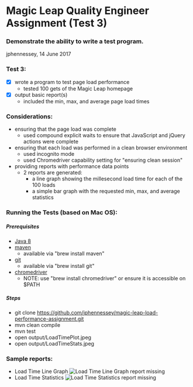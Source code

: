 # Magic Leap Quality Engineer Assignment (Test 3)
### Demonstrate the ability to write a test program.

jphennessey,  14 June 2017

### Test 3:
- [x] wrote a program to test page load performance
   - tested 100 gets of the Magic Leap homepage
- [x] output basic report(s)
   - included the min, max, and average page load times
### Considerations:
- ensuring that the page load was complete 
  - used compound explicit waits to ensure that JavaScript and jQuery actions were complete
- ensuring that each load was performed in a clean browser environment
  - used incognito mode 
  - used Chromedriver capability setting for "ensuring clean session"
- providing reports with performance data points
  - 2 reports are generated:
    - a line graph showing the millesecond load time for each of the 100 loads
    - a simple bar graph with the requested min, max, and average statistics

### Running the Tests (based on Mac OS):
##### Prerequisites
- [Java 8](http://www.oracle.com/technetwork/java/javase/downloads/jre8-downloads-2133155.html)
- [maven](http://maven.apache.org/)
   - available via "brew install maven"
- [git](https://git-scm.com/downloads)
   - available via "brew install git"
- [chromedriver](https://sites.google.com/a/chromium.org/chromedriver/downloads)
   - NOTE: use "brew install chromedriver" or ensure it is accessible on $PATH 
##### Steps 
- git clone https://github.com/jphennessey/magic-leap-load-performance-assignment.git
- mvn clean compile
- mvn test 
- open output/LoadTimePlot.jpeg
- open output/LoadTimeStats.jpeg

### Sample reports:
- Load Time Line Graph
![Load Time Line Graph report missing](../master/output/LoadTimePlot.jpeg)
- Load Time Statistics
![Load Time Statistics report missing](../master/output/LoadTimeStats.jpeg)
